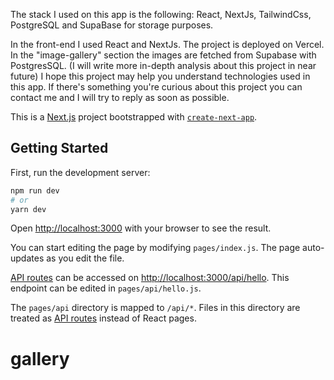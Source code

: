 The stack I used on this app is the following: React, NextJs, TailwindCss, PostgreSQL and SupaBase for storage purposes.
 
In the front-end I used React and NextJs. The project is deployed on Vercel.
In the "image-gallery" section the images are fetched from Supabase with PostgresSQL.
(I will write more in-depth analysis about this project in near future)
I hope this project may help you understand technologies used in this app.
If there's something you're curious about this project you can contact me and I will try to reply as soon as possible.



This is a [Next.js](https://nextjs.org/) project bootstrapped with [`create-next-app`](https://github.com/vercel/next.js/tree/canary/packages/create-next-app).

## Getting Started

First, run the development server:

```bash
npm run dev
# or
yarn dev
```

Open [http://localhost:3000](http://localhost:3000) with your browser to see the result.

You can start editing the page by modifying `pages/index.js`. The page auto-updates as you edit the file.

[API routes](https://nextjs.org/docs/api-routes/introduction) can be accessed on [http://localhost:3000/api/hello](http://localhost:3000/api/hello). This endpoint can be edited in `pages/api/hello.js`.

The `pages/api` directory is mapped to `/api/*`. Files in this directory are treated as [API routes](https://nextjs.org/docs/api-routes/introduction) instead of React pages.

# gallery


